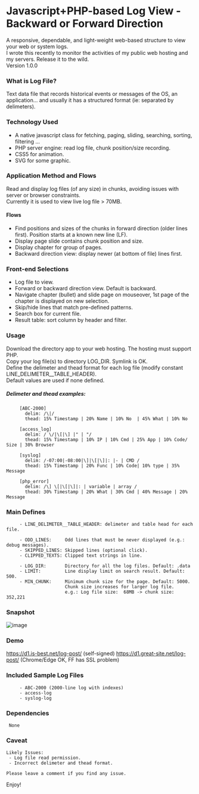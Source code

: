 # Javascript+PHP-based Log View - Backward or Forward Direction
A responsive, dependable, and light-weight web-based structure to view your web or system logs. <br>
I wrote this recently to monitor the activities of my public web hosting and my servers.
Release it to the wild. <br>
Version 1.0.0


### What is Log File?
Text data file that records historical events or messages of the OS, an application...  and usually it has a structured format (ie: separated by delimeters).


### Technology Used
   + A native javascript class for fetching, paging, sliding, searching, sorting, filtering ...  
   + PHP server engine: read log file, chunk position/size recording.
   + CSS5 for animation.
   + SVG for some graphic.


### Application Method and Flows
 Read and display log files (of any size) in chunks, avoiding issues with server or browser constraints.<br>
 Currently it is used to view live log file > 70MB.
   #### Flows
   +  Find positions and sizes of the chunks in forward direction (older lines first). Position starts at a known new line (LF).
   +  Display page slide contains chunk position and size.
   +  Display chapter for group of pages.
   +  Backward direction view: display newer (at bottom of file) lines first.


### Front-end Selections
  + Log file to view.<br>
  + Forward or backward direction view. Default is backward.<br>
  + Navigate chapter (bullet) and slide  page on mouseover, 1st page of the chapter is displayed on new selection.<br>
  + Skip/hide lines that match pre-defined patterns.<br>
  + Search box for current file.<br>
  + Result table: sort column by header and filter.<br>


### Usage
 Download the directory app to your web hosting. The hosting must support PHP.<br>
 Copy your log file(s) to directory LOG_DIR. Symlink is OK.<br>
 Define the delimeter and thead format for each log file (modify constant LINE_DELIMETER__TABLE_HEADER).<br>
 Default values are used if none defined.<br>
 
 ##### Delimeter and thead examples:
 ```
      [ABC-2000]
        delim: /\|/
        thead: 15% Timestamp | 20% Name | 10% No  | 45% What | 10% No

      [access_log]
        delim: / \/|\[|\] |" | "/
        thead: 15% Timestamp | 10% IP | 10% Cmd | 25% App | 10% Code/ Size | 30% Browser

      [syslog]
        delim: /-07:00|-08:00|\]|\[|\]|: |- | CMD /
        thead: 15% Timestamp | 20% Func | 10% Code| 10% type | 35% Message

      [php_error]
        delim: /\] \[|\[|\]|: | variable | array /
        thead: 30% Timestamp | 20% What | 30% Cmd | 40% Message | 20% Message
 ```

###  Main Defines
         - LINE_DELIMETER__TABLE_HEADER: delimeter and table head for each file.

         - ODD_LINES:     Odd lines that must be never displayed (e.g.: debug messages).
         - SKIPPED_LINES: Skipped lines (optional click).
         - CLIPPED_TEXTS: Clipped text strings in line.

         - LOG_DIR:       Directory for all the log files. Default: .data
         - LIMIT:         Line display limit on search result. Default: 500.
         - MIN_CHUNK:     Minimum chunk size for the page. Default: 5000.
                          Chunk size increases for larger log file.
                          e.g.: Log file size:  68MB -> chunk size: 352,221

### Snapshot
![image](https://github.com/CoderD1/Log-View---Backward-Forward-Direction/assets/125702814/b0e83406-83d0-41f5-9018-16bdb97521df)


### Demo
https://d1.is-best.net/log-post/ (self-signed)
https://d1.great-site.net/log-post/ (Chrome/Edge OK, FF has SSL problem)


### Included Sample Log Files
         - ABC-2000 (2000-line log with indexes)
         - access-log
         - syslog-log


### Dependencies
     None

### Caveat
    Likely Issues:
     - Log file read permission.
     - Incorrect delimeter and thead format.

    Please leave a comment if you find any issue.

Enjoy!

